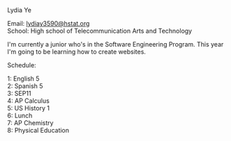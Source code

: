 Lydia Ye

Email: lydiay3590@hstat.org   
School: High school of Telecommunication Arts and Technology 

I'm currently a junior who's in the Software Engineering Program. This year I'm going to be learning how to create websites. 

Schedule:

1: English 5  
2: Spanish 5  
3: SEP11  
4: AP Calculus  
5: US History 1  
6: Lunch   
7: AP Chemistry  
8: Physical Education 
